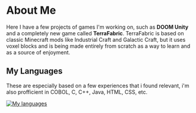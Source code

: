 # About Me

Here I have a few projects of games I'm working on, such as **DOOM Unity** and a completely new game called **TerraFabric**. TerraFabric is based on classic Minecraft mods like Industrial Craft and Galactic Craft, but it uses voxel blocks and is being made entirely from scratch as a way to learn and as a source of enjoyment.

## My Languages

These are especially based on a few experiences that i found relevant, i'm also profficient in COBOL, C, C++, Java, HTML, CSS, etc.

[![My languages](https://github-readme-stats.vercel.app/api/top-langs/?username=Dalla-Rosa&layout=compact&theme=vue&hide=shaderlab,hlsl&langs_count=7)](https://github.com/Dalla-Rosa?tab=repositories)
